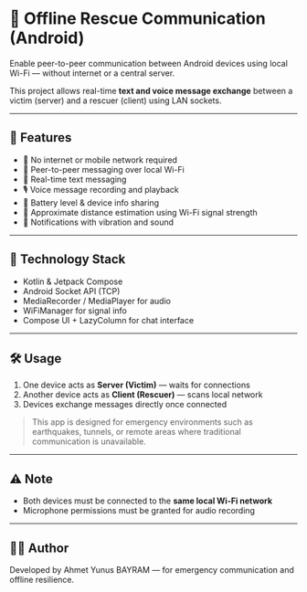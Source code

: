 # 📡 Offline Rescue Communication (Android)

Enable peer-to-peer communication between Android devices using local Wi-Fi — without internet or a central server.

This project allows real-time **text and voice message exchange** between a victim (server) and a rescuer (client) using LAN sockets.

---

## 🔧 Features

- 📶 No internet or mobile network required
- 📱 Peer-to-peer messaging over local Wi-Fi
- 📝 Real-time text messaging
- 🎙️ Voice message recording and playback
- 🔋 Battery level & device info sharing
- 📍 Approximate distance estimation using Wi-Fi signal strength
- 🔔 Notifications with vibration and sound

---

## 📱 Technology Stack

- Kotlin & Jetpack Compose
- Android Socket API (TCP)
- MediaRecorder / MediaPlayer for audio
- WiFiManager for signal info
- Compose UI + LazyColumn for chat interface

---

## 🛠️ Usage

1. One device acts as **Server (Victim)** — waits for connections
2. Another device acts as **Client (Rescuer)** — scans local network
3. Devices exchange messages directly once connected

> This app is designed for emergency environments such as earthquakes, tunnels, or remote areas where traditional communication is unavailable.

---

## ⚠️ Note

- Both devices must be connected to the **same local Wi-Fi network**
- Microphone permissions must be granted for audio recording

---

## 🧑‍💻 Author

Developed by Ahmet Yunus BAYRAM — for emergency communication and offline resilience.

